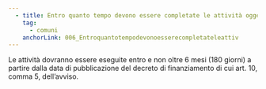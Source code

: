 ```yaml
---
  - title: Entro quanto tempo devono essere completate le attività oggetto di finanziamento per i Comuni sotto I 50.000 abitanti?
    tag:
      - comuni
    anchorLink: 006_Entroquantotempodevonoesserecompletateleattiv
---
```


Le attività dovranno essere eseguite entro e non oltre 6 mesi (180 giorni) a partire dalla data di pubblicazione del decreto di finanziamento di cui art. 10, comma 5, dell’avviso.